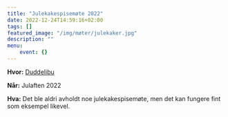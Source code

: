 ```yaml
---
title: "Julekakespisemøte 2022"
date: 2022-12-24T14:59:16+02:00
tags: []
featured_image: "/img/møter/julekaker.jpg"
description: ""
menu:
    event: {}
---
```


**Hvor:** [Duddelibu](https://www.google.com/maps/place/Duddelibu/@63.2825808,10.9020103,17z/data=!3m1!4b1!4m6!3m5!1s0x466d191f70285577:0x10af5c8a15ca8e47!8m2!3d63.2825784!4d10.9045852!16s%2Fg%2F11c2j9y7qp?entry=ttu)

**Når:** Julaften 2022

**Hva:** Det ble aldri avholdt noe julekakespisemøte, men det kan fungere fint som eksempel likevel.

